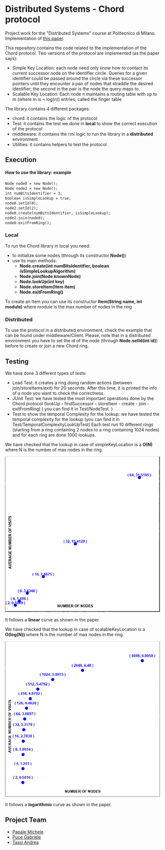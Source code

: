 # Distributed Systems - Chord protocol
Project work for the "Distributed Systems" course at Politecnico di Milano.
Implementation of [this paper](https://pdos.csail.mit.edu/papers/ton:chord/paper-ton.pdf).

This repository contains the code related to the implementation of the Chord protocol.
Two versions of the protocol are implemented (as the paper says):

- Simple Key Location: each node need only know how to contact its current successor node on the identifier circle. Queries for a given identifier could be passed around the circle via these successor pointers until they encounter a pair of nodes that straddle the desired identifier; the second in the pair is the node the query maps to.
- Scalable Key Location: Each node n maintains a routing table with up to m (where m is = log(n)) entries, called the finger table

The library contains 4 different packages:
- chord: it contains the logic of the protocol
- Test: it contains the test we done in **local** to show the correct execution of the protocol
- middleware: it contains the rmi logic to run the library in a **distributed** environment
- Utilities: it contains helpers to test the protocol
## Execution
#### How to use the library: example

    Node node0 = new Node();
    Node node2 = new Node();
    int numBitsIdentifier = 3;
    boolean isSimpleLookup = true;
    node0.setId(0);
    node2.setId(2);
    node0.create(numBitsIdentifier, isSimpleLookup);
    node2.join(node0);
    node0.exitFromRing();
    
### Local
To run the Chord library in local you need:
- to initialize some nodes (through its constructor **Node()**)
- use its main methods: 
    - **Node.create(int numBitsIdentifier, boolean isSimpleLookupAlgorithm)**
    - **Node.join(Node knownNode)**
    - **Node.lookUp(int key)**
    - **Node.storeItem(Item item)**
    - **Node.exitFromRing()**

To create an Item you can use its constructor **Item(String name, int module)** where module is the max number of nodes in the ring

### Distributed
To use the protocol in a distributed environment, check the example that can be found under middleware/Client.
Please, note that in a distributed environment you have to set the id of the node (through **Node.setId(int id)**) before to create or join a new Chord ring.

## Testing
We have done 3 different types of tests:
- Load Test: it creates a ring doing random actions (between join/storeItems/exit) for 20 seconds. After this time, it is printed the info of a node you want to check the correctness.
- JUnit Test: we have tested the most important operations done by the Chord protocol (lookUp - findSuccessor - storeItem - create - join - exitFromRing) (
 you can find it in Test/NodeTest. )
- Test to show the temporal Complexity for the lookup: we have tested the temporal complexity for the lookup (you can find it in Test/TemporalComplexityLookUpTest)
Each test run 10 different rings (starting from a ring containing 2 nodes to a ring containing 1024 nodes) and for each ring are done 1000 lookups.

We have checked that the lookup in case of simpleKeyLocation is a **O(N)** where N is the number of max nodes in the ring.  

![alt text](https://github.com/michelepapale1996/distributed-systems-chord/blob/master/src/Test/img2.PNG)

It follows a **linear** curve as shown in the paper. 

We have checked that the lookup in case of scalableKeyLocation is a **O(log(N))** where N is the number of max nodes in the ring.

![alt text](https://github.com/michelepapale1996/distributed-systems-chord/blob/master/src/Test/img3.PNG)

It follows a **logarithmic** curve as shown in the paper.

## Project Team
- [Papale Michele](https://github.com/michelepapale1996)
- [Puce Gabriele](https://github.com/gabpuce)
- [Tassi Andrea](https://github.com/andre19a)